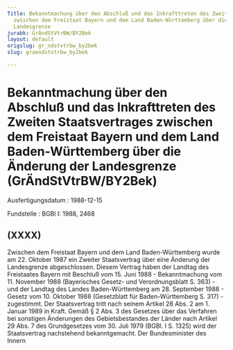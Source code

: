 ```yaml
---
Title: Bekanntmachung über den Abschluß und das Inkrafttreten des Zweiten Staatsvertrages
  zwischen dem Freistaat Bayern und dem Land Baden-Württemberg über die Änderung der
  Landesgrenze
jurabk: GrÄndStVtrBW/BY2Bek
layout: default
origslug: gr_ndstvtrbw_by2bek
slug: graendstvtrbw_by2bek

---
```


# Bekanntmachung über den Abschluß und das Inkrafttreten des Zweiten Staatsvertrages zwischen dem Freistaat Bayern und dem Land Baden-Württemberg über die Änderung der Landesgrenze (GrÄndStVtrBW/BY2Bek)

Ausfertigungsdatum
:   1988-12-15

Fundstelle
:   BGBl I: 1988, 2468



## (XXXX)

Zwischen dem Freistaat Bayern und dem Land Baden-Württemberg wurde am 22. Oktober 1987 ein Zweiter Staatsvertrag über eine Änderung der Landesgrenze abgeschlossen. Diesem Vertrag haben der Landtag des Freistaates Bayern mit Beschluß vom 15. Juni 1988 - Bekanntmachung vom 11. November 1988 (Bayerisches Gesetz- und Verordnungsblatt S. 363) - und der Landtag des Landes Baden-Württemberg am 28. September 1988 - Gesetz vom 10. Oktober 1988 (Gesetzblatt für Baden-Württemberg S. 317) - zugestimmt. Der Staatsvertrag tritt nach seinem Artikel 28 Abs. 2 am 1. Januar 1989 in Kraft.
Gemäß § 2 Abs. 3 des Gesetzes über das Verfahren bei sonstigen Änderungen des Gebietsbestandes der Länder nach Artikel 29 Abs. 7 des Grundgesetzes vom 30. Juli 1979 (BGBl. I S. 1325) wird der Staatsvertrag nachstehend bekanntgemacht.
Der Bundesminister des Innern

